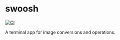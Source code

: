 # swoosh

[![CI](https://github.com//swoosh/workflows/CI/badge.svg)](https://github.com//swoosh/actions)

A terminal app for image conversions and operations.
